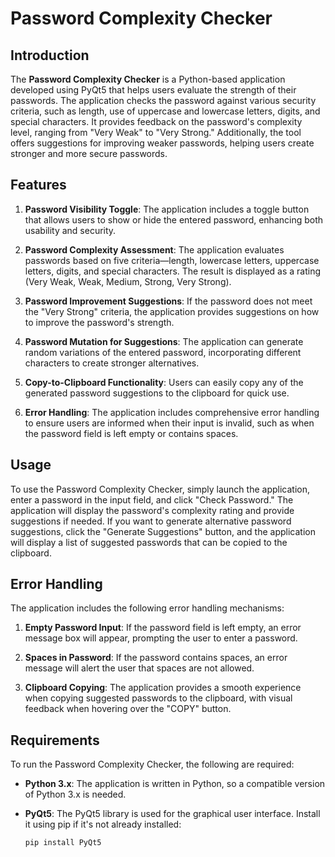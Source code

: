 # Password Complexity Checker

## Introduction

The **Password Complexity Checker** is a Python-based application developed using PyQt5 that helps users evaluate the strength of their passwords. The application checks the password against various security criteria, such as length, use of uppercase and lowercase letters, digits, and special characters. It provides feedback on the password's complexity level, ranging from "Very Weak" to "Very Strong." Additionally, the tool offers suggestions for improving weaker passwords, helping users create stronger and more secure passwords.

## Features

1. **Password Visibility Toggle**: The application includes a toggle button that allows users to show or hide the entered password, enhancing both usability and security.
   
2. **Password Complexity Assessment**: The application evaluates passwords based on five criteria—length, lowercase letters, uppercase letters, digits, and special characters. The result is displayed as a rating (Very Weak, Weak, Medium, Strong, Very Strong).

3. **Password Improvement Suggestions**: If the password does not meet the "Very Strong" criteria, the application provides suggestions on how to improve the password's strength.

4. **Password Mutation for Suggestions**: The application can generate random variations of the entered password, incorporating different characters to create stronger alternatives.

5. **Copy-to-Clipboard Functionality**: Users can easily copy any of the generated password suggestions to the clipboard for quick use.

6. **Error Handling**: The application includes comprehensive error handling to ensure users are informed when their input is invalid, such as when the password field is left empty or contains spaces.

## Usage

To use the Password Complexity Checker, simply launch the application, enter a password in the input field, and click "Check Password." The application will display the password's complexity rating and provide suggestions if needed. If you want to generate alternative password suggestions, click the "Generate Suggestions" button, and the application will display a list of suggested passwords that can be copied to the clipboard.

## Error Handling

The application includes the following error handling mechanisms:

1. **Empty Password Input**: If the password field is left empty, an error message box will appear, prompting the user to enter a password.
   
2. **Spaces in Password**: If the password contains spaces, an error message will alert the user that spaces are not allowed.

3. **Clipboard Copying**: The application provides a smooth experience when copying suggested passwords to the clipboard, with visual feedback when hovering over the "COPY" button.

## Requirements

To run the Password Complexity Checker, the following are required:

- **Python 3.x**: The application is written in Python, so a compatible version of Python 3.x is needed.
- **PyQt5**: The PyQt5 library is used for the graphical user interface. Install it using pip if it's not already installed:
  
  ```bash
  pip install PyQt5
  ```
